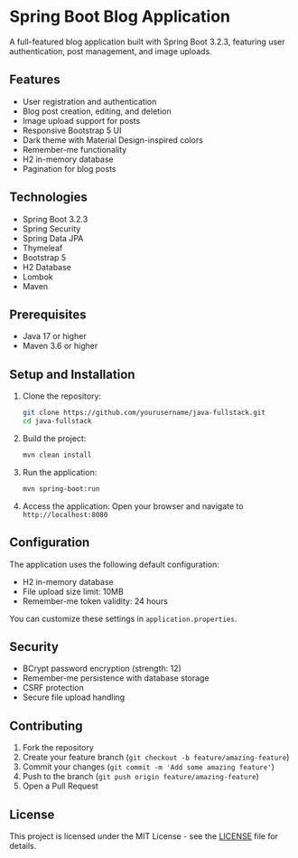 # Spring Boot Blog Application

A full-featured blog application built with Spring Boot 3.2.3, featuring user authentication, post management, and image uploads.

## Features

- User registration and authentication
- Blog post creation, editing, and deletion
- Image upload support for posts
- Responsive Bootstrap 5 UI
- Dark theme with Material Design-inspired colors
- Remember-me functionality
- H2 in-memory database
- Pagination for blog posts

## Technologies

- Spring Boot 3.2.3
- Spring Security
- Spring Data JPA
- Thymeleaf
- Bootstrap 5
- H2 Database
- Lombok
- Maven

## Prerequisites

- Java 17 or higher
- Maven 3.6 or higher

## Setup and Installation

1. Clone the repository:
   ```bash
   git clone https://github.com/yourusername/java-fullstack.git
   cd java-fullstack
   ```

2. Build the project:
   ```bash
   mvn clean install
   ```

3. Run the application:
   ```bash
   mvn spring-boot:run
   ```

4. Access the application:
   Open your browser and navigate to `http://localhost:8080`

## Configuration

The application uses the following default configuration:

- H2 in-memory database
- File upload size limit: 10MB
- Remember-me token validity: 24 hours

You can customize these settings in `application.properties`.

## Security

- BCrypt password encryption (strength: 12)
- Remember-me persistence with database storage
- CSRF protection
- Secure file upload handling

## Contributing

1. Fork the repository
2. Create your feature branch (`git checkout -b feature/amazing-feature`)
3. Commit your changes (`git commit -m 'Add some amazing feature'`)
4. Push to the branch (`git push origin feature/amazing-feature`)
5. Open a Pull Request

## License

This project is licensed under the MIT License - see the [LICENSE](LICENSE) file for details. 